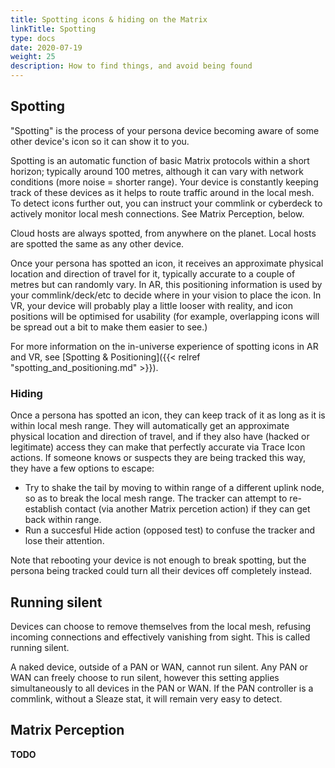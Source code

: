 ```yaml
---
title: Spotting icons & hiding on the Matrix
linkTitle: Spotting
type: docs
date: 2020-07-19
weight: 25
description: How to find things, and avoid being found
---
```


## Spotting

"Spotting" is the process of your persona device becoming aware of some other device's icon so it can show it to you.

Spotting is an automatic function of basic Matrix protocols within a short horizon; typically around 100 metres, although it can vary with network conditions (more noise = shorter range). Your device is constantly keeping track of these devices as it helps to route traffic around in the local mesh. To detect icons further out, you can instruct your commlink or cyberdeck to actively monitor local mesh connections. See Matrix Perception, below. 

Cloud hosts are always spotted, from anywhere on the planet. Local hosts are spotted the same as any other device.

Once your persona has spotted an icon, it receives an approximate physical location and direction of travel for it, typically accurate to a couple of metres but can randomly vary. In AR, this positioning information is used by your commlink/deck/etc to decide where in your vision to place the icon. In VR, your device will probably play a little looser with reality, and icon positions will be optimised for usability (for example, overlapping icons will be spread out a bit to make them easier to see.)

For more information on the in-universe experience of spotting icons in AR and VR, see [Spotting & Positioning]({{< relref "spotting_and_positioning.md" >}}).

### Hiding

Once a persona has spotted an icon, they can keep track of it as long as it is within local mesh range. They will automatically get an approximate physical location and direction of travel, and if they also have (hacked or legitimate) access they can make that perfectly accurate via Trace Icon actions. If someone knows or suspects they are being tracked this way, they have a few options to escape:

* Try to shake the tail by moving to within range of a different uplink node, so as to break the local mesh range. The tracker can attempt to re-establish contact (via another Matrix percetion action) if they can get back within range.
* Run a succesful Hide action (opposed test) to confuse the tracker and lose their attention.
 
 Note that rebooting your device is not enough to break spotting, but the persona being tracked could turn all their devices off completely instead.

## Running silent

Devices can choose to remove themselves from the local mesh, refusing incoming connections and effectively vanishing from sight. This is called running silent.

A naked device, outside of a PAN or WAN, cannot run silent. Any PAN or WAN can freely choose to run silent, however this setting applies simultaneously to all devices in the PAN or WAN. If the PAN controller is a commlink, without a Sleaze stat, it will remain very easy to detect.

## Matrix Perception

**TODO**